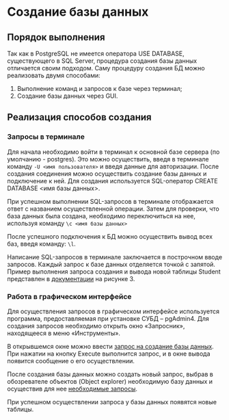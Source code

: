 # Создание базы данных
## Порядок выполнения
Так как в PostgreSQL не имеется оператора USE DATABASE, существующего в SQL Server, процедура создания базы данных отличается своим подходом.
Саму процедуру создания БД можно реализовать двумя способами: 
1.	Выполнение команд и запросов к базе через терминал;
2.	Создание базы данных через GUI.
## Реализация способов создания
###	Запросы в терминале
Для начала необходимо войти в терминал к основной базе сервера (по умолчанию - postgres). Это можно осуществить, введя в терминале команду ```-U <имя пользователя>``` и введя данные для авторизации. 
После создания соединения можно осуществить создание базы данных и подключение к ней. Для создания используется SQL-оператор CREATE DATABASE <имя базы данных>. 

При успешном выполнении SQL-запросов в терминале отображается ответ с названием осуществленной операции. Затем для проверки, что база данных была создана, необходимо переключиться на нее, используя команду ```\c <имя базы данных>```

После успешного подключения к БД можно осуществить вывод всех баз, введя команду: ```\l```.

Написание SQL-запросов в терминале заключается в построчном вводе запросов. Каждый запрос к базе данных отделяется точкой с запятой. Пример выполнения запроса создания и вывода новой таблицы Student представлен в [документации](../Documentation.docx) на рисунке 3.
 
###	Работа в графическом интерфейсе
Для осуществления запросов в графическом интерфейсе используется программа, предоставляемая при установке СУБД – pgAdmin4. Для создания запросов необходимо открыть окно «Запросник», находящееся в меню «Инструменты».

В открывшемся окне можно ввести [запрос на создание базы данных](create_database.sql). При нажатии на кнопку Execute выполнится запрос, и в окне вывода появится сообщение о его осуществлении.
 
После создания базы данных можно создать новый запрос, выбрав в обозревателе объектов (Object explorer) необходимую базу данных и осуществив для нее [необходимые запросы](create_tables.sql).
 
При успешном осуществлении запроса у базы данных появятся новые таблицы.
